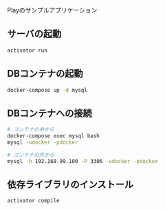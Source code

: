 Playのサンプルアプリケーション

## サーバの起動

```bash
activator run
```

## DBコンテナの起動

```bash
docker-compose up -d mysql
```

## DBコンテナへの接続

```bash
# コンテナの中から
docker-compose exec mysql bash
mysql -udocker -pdocker

# コンテナの外から
mysql -h 192.168.99.100 -P 3306 -udocker -pdocker
```

## 依存ライブラリのインストール

```bash
activator compile
```